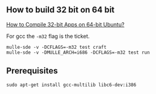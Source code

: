 ## How to build 32 bit on 64 bit

[How to Compile 32-bit Apps on 64-bit Ubuntu?](//stackoverflow.com/questions/22355436/how-to-compile-32-bit-apps-on-64-bit-ubuntu)

For gcc the `-m32` flag is the ticket.

```
mulle-sde -v -DCFLAGS=-m32 test craft
mulle-sde -v -DMULLE_ARCH=i686 -DCFLAGS=-m32 test run
```

## Prerequisites

```
sudo apt-get install gcc-multilib libc6-dev:i386
```